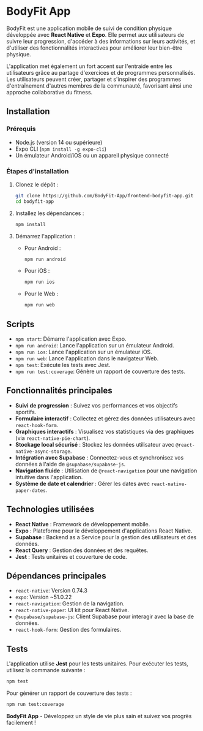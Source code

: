 
# BodyFit App

BodyFit est une application mobile de suivi de condition physique développée avec **React Native** et **Expo**. Elle permet aux utilisateurs de suivre leur progression, d'accéder à des informations sur leurs activités, et d'utiliser des fonctionnalités interactives pour améliorer leur bien-être physique.

L'application met également un fort accent sur l'entraide entre les utilisateurs grâce au partage d'exercices et de programmes personnalisés. Les utilisateurs peuvent créer, partager et s'inspirer des programmes d'entraînement d'autres membres de la communauté, favorisant ainsi une approche collaborative du fitness.


## Installation

### Prérequis

- Node.js (version 14 ou supérieure)
- Expo CLI (`npm install -g expo-cli`)
- Un émulateur Android/iOS ou un appareil physique connecté

### Étapes d'installation

1. Clonez le dépôt :

   ```bash
   git clone https://github.com/BodyFit-App/frontend-bodyfit-app.git
   cd bodyfit-app
   ```

2. Installez les dépendances :

   ```bash
   npm install
   ```

3. Démarrez l'application :

   - Pour Android : 
     ```bash
     npm run android
     ```
   - Pour iOS : 
     ```bash
     npm run ios
     ```
   - Pour le Web :
     ```bash
     npm run web
     ```

## Scripts

- `npm start`: Démarre l'application avec Expo.
- `npm run android`: Lance l'application sur un émulateur Android.
- `npm run ios`: Lance l'application sur un émulateur iOS.
- `npm run web`: Lance l'application dans le navigateur Web.
- `npm test`: Exécute les tests avec Jest.
- `npm run test:coverage`: Génère un rapport de couverture des tests.

## Fonctionnalités principales

- **Suivi de progression** : Suivez vos performances et vos objectifs sportifs.
- **Formulaire interactif** : Collectez et gérez des données utilisateurs avec `react-hook-form`.
- **Graphiques interactifs** : Visualisez vos statistiques via des graphiques (via `react-native-pie-chart`).
- **Stockage local sécurisé** : Stockez les données utilisateur avec `@react-native-async-storage`.
- **Intégration avec Supabase** : Connectez-vous et synchronisez vos données à l'aide de `@supabase/supabase-js`.
- **Navigation fluide** : Utilisation de `@react-navigation` pour une navigation intuitive dans l'application.
- **Système de date et calendrier** : Gérer les dates avec `react-native-paper-dates`.

## Technologies utilisées

- **React Native** : Framework de développement mobile.
- **Expo** : Plateforme pour le développement d'applications React Native.
- **Supabase** : Backend as a Service pour la gestion des utilisateurs et des données.
- **React Query** : Gestion des données et des requêtes.
- **Jest** : Tests unitaires et couverture de code.

## Dépendances principales

- `react-native`: Version 0.74.3
- `expo`: Version ~51.0.22
- `react-navigation`: Gestion de la navigation.
- `react-native-paper`: UI kit pour React Native.
- `@supabase/supabase-js`: Client Supabase pour interagir avec la base de données.
- `react-hook-form`: Gestion des formulaires.

## Tests

L'application utilise **Jest** pour les tests unitaires. Pour exécuter les tests, utilisez la commande suivante :

```bash
npm test
```

Pour générer un rapport de couverture des tests :

```bash
npm run test:coverage
```

**BodyFit App** - Développez un style de vie plus sain et suivez vos progrès facilement !
